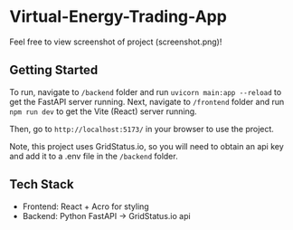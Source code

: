 # Virtual-Energy-Trading-App

Feel free to view screenshot of project (screenshot.png)!

## Getting Started

To run, navigate to `/backend` folder and run `uvicorn main:app --reload` to get the FastAPI server running.
Next, navigate to `/frontend` folder and run `npm run dev` to get the Vite (React) server running.

Then, go to `http://localhost:5173/` in your browser to use the project.

Note, this project uses GridStatus.io, so you will need to obtain an api key and add it to a .env file in the `/backend` folder.

## Tech Stack

- Frontend: React + Acro for styling
- Backend: Python FastAPI -> GridStatus.io api



